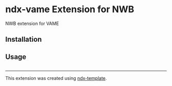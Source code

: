 # ndx-vame Extension for NWB

NWB extension for VAME

## Installation


## Usage

```python

```

---
This extension was created using [ndx-template](https://github.com/nwb-extensions/ndx-template).
